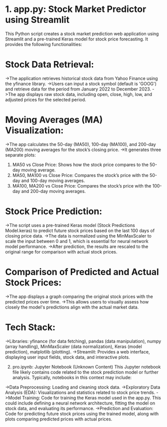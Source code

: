 # 1. app.py: Stock Market Predictor using Streamlit
This Python script creates a stock market prediction web application using Streamlit and a pre-trained Keras model for stock price forecasting. It provides the following functionalities:
# Stock Data Retrieval:

->The application retrieves historical stock data from Yahoo Finance using the yfinance library.
->Users can input a stock symbol (default is 'GOOG') and retrieve data for the period from January 2022 to December 2023.
->The app displays raw stock data, including open, close, high, low, and adjusted prices for the selected period.

# Moving Averages (MA) Visualization:
->The app calculates the 50-day (MA50), 100-day (MA100), and 200-day (MA200) moving averages for the stock’s closing price.
->It generates three separate plots:
1. MA50 vs Close Price: Shows how the stock price compares to the 50-day moving average.
2. MA50, MA100 vs Close Price: Compares the stock’s price with the 50-day and 100-day moving averages.
3. MA100, MA200 vs Close Price: Compares the stock’s price with the 100-day and 200-day moving averages.

# Stock Price Prediction:
->The script uses a pre-trained Keras model (Stock Predictions Model.keras) to predict future stock prices based on the last 100 days of closing price data.
->The data is normalized using the MinMaxScaler to scale the input between 0 and 1, which is essential for neural network model performance.
->After prediction, the results are rescaled to the original range for comparison with actual stock prices.

# Comparison of Predicted and Actual Stock Prices:
->The app displays a graph comparing the original stock prices with the predicted prices over time.
->This allows users to visually assess how closely the model's predictions align with the actual market data.

# Tech Stack:
->Libraries: yfinance (for data fetching), pandas (data manipulation), numpy (array handling), MinMaxScaler (data normalization), Keras (model prediction), matplotlib (plotting).
->Streamlit: Provides a web interface, displaying user input fields, stock data, and interactive plots.


2. pro.ipynb: Jupyter Notebook (Unknown Content)
This Jupyter notebook file likely contains code related to the stock prediction model or further analysis. Typically, notebooks in this context may include:

->Data Preprocessing: Loading and cleaning stock data.
->Exploratory Data Analysis (EDA): Visualizations and statistics related to stock price trends.
->Model Training: Code for training the Keras model used in the app.py. This could include defining a neural network architecture, fitting the model on stock data, and evaluating its performance.
->Prediction and Evaluation: Code for predicting future stock prices using the trained model, along with plots comparing predicted prices with actual prices.










